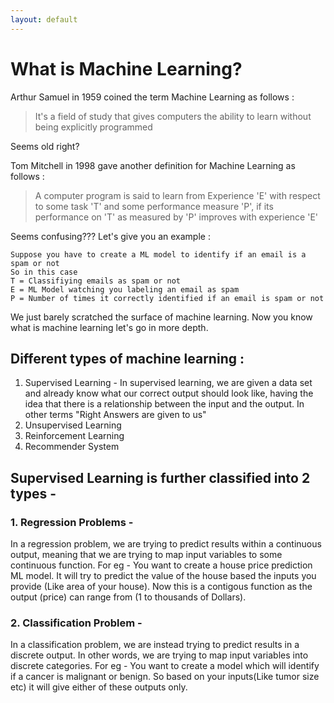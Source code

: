 ```yaml
---
layout: default
---
```


# What is Machine Learning?


Arthur Samuel in 1959 coined the term Machine Learning as follows :

> It's a field of study that gives computers the ability to learn without being explicitly programmed

Seems old right?

Tom Mitchell in 1998 gave another definition for Machine Learning as follows :

> A computer program is said to learn from Experience 'E' with respect to some task 'T' and some performance measure 'P', if its performance on 'T' as measured by 'P' improves with experience 'E'

Seems confusing??? Let's give you an example :

```
Suppose you have to create a ML model to identify if an email is a spam or not
So in this case
T = Classifiying emails as spam or not
E = ML Model watching you labeling an email as spam
P = Number of times it correctly identified if an email is spam or not
```

We just barely scratched the surface of machine learning. Now you know what is machine learning let's go in more depth.

## Different types of machine learning : 
1. Supervised Learning - In supervised learning, we are given a data set and already know what our correct output should look like, having the idea that there is a relationship between the input and the output. In other terms "Right Answers are given to us"
2. Unsupervised Learning
3. Reinforcement Learning
4. Recommender System

## Supervised Learning is further classified into 2 types - 
### 1. Regression Problems - 
In a regression problem, we are trying to predict results within a continuous output, meaning that we are trying to map input variables to some continuous function. For eg - You want to create a house price prediction ML model. It will try to predict the value of the house based the inputs you provide (Like area of your house). Now this is a contigous function as the output (price) can range from (1 to thousands of Dollars).
### 2. Classification Problem - 
In a classification problem, we are instead trying to predict results in a discrete output. In other words, we are trying to map input variables into discrete categories. For eg - You want to create a model which will identify if a cancer is malignant or benign. So based on your inputs(Like tumor size etc) it will give either of these outputs only.

